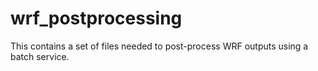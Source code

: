 # wrf_postprocessing
This contains a set of files needed to post-process WRF outputs using a batch service.
